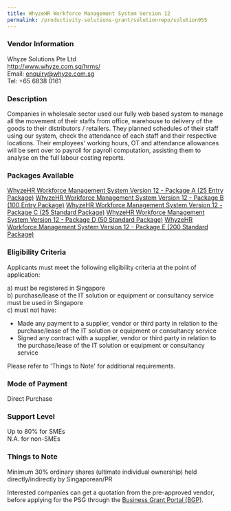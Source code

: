 ```yaml
---
title: WhyzeHR Workforce Management System Version 12
permalink: /productivity-solutions-grant/solutionrepo/solution955
---
```


### Vendor Information
Whyze Solutions Pte Ltd<br>http://www.whyze.com.sg/hrms/<br>Email: enquiry@whyze.com.sg<br>Tel: +65 6838 0161

### Description

Companies in wholesale sector used our fully web based system to manage all the movement of their staffs from office, warehouse to delivery of the goods to their distributors / retailers. They planned schedules of their staff using our system, check the attendance of each staff and their respective locations. Their employees' working hours, OT and attendance allowances will be sent over to payroll for payroll computation, assisting them to analyse on the full labour costing reports.


### Packages Available

<a href='https://www.gobusiness.gov.sg/images/psg/Whyze_Solutions_20200094_Annex_3_20200625143720_Part_1.pdf' target='_blank'>WhyzeHR Workforce Management System Version 12 - Package A (25 Entry Package)</a>
<a href='https://www.gobusiness.gov.sg/images/psg/Whyze_Solutions_20200094_Annex_3_20200625143720_Part_2.pdf' target='_blank'>WhyzeHR Workforce Management System Version 12 - Package B (100 Entry Package)</a>
<a href='https://www.gobusiness.gov.sg/images/psg/Whyze_Solutions_20200094_Annex_3_20200625143720_Part_3.pdf' target='_blank'>WhyzeHR Workforce Management System Version 12 - Package C (25 Standard Package)</a>
<a href='https://www.gobusiness.gov.sg/images/psg/Whyze_Solutions_20200094_Annex_3_20200625143720_Part_4.pdf' target='_blank'>WhyzeHR Workforce Management System Version 12 - Package D (50 Standard Package)</a>
<a href='https://www.gobusiness.gov.sg/images/psg/Whyze_Solutions_20200094_Annex_3_20200625143720_Part_5.pdf' target='_blank'>WhyzeHR Workforce Management System Version 12 - Package E (200 Standard Package)</a>

### Eligibility Criteria

Applicants must meet the following eligibility criteria at the point of application:

a) must be registered in Singapore <br>
b) purchase/lease of the IT solution or equipment or consultancy service must be used in Singapore <br>
c) must not have:
- Made any payment to a supplier, vendor or third party in relation to the purchase/lease of the IT solution or equipment or consultancy service
- Signed any contract with a supplier, vendor or third party in relation to the purchase/lease of the IT solution or equipment or consultancy service

Please refer to 'Things to Note' for additional requirements.

### Mode of Payment
Direct Purchase

### Support Level
Up to 80% for SMEs <br>
N.A. for non-SMEs

### Things to Note
Minimum 30% ordinary shares (ultimate individual ownership) held directly/indirectly by Singaporean/PR

Interested companies can get a quotation from the pre-approved vendor, before applying for the PSG through the <a target='_blank' href='https://www.businessgrants.gov.sg/'>Business Grant Portal (BGP)</a>.
